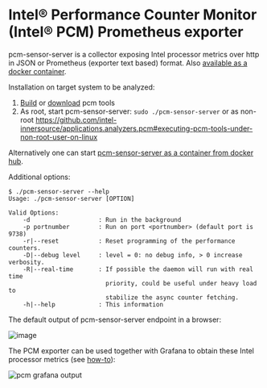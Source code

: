 # Intel&reg; Performance Counter Monitor (Intel&reg; PCM) Prometheus exporter


pcm-sensor-server is a collector exposing Intel processor metrics over http in JSON or Prometheus (exporter text based) format. Also [available as a docker container](DOCKER_README.md).

Installation on target system to be analyzed:
1.  [Build](https://github.com/opcm/pcm#building-pcm-tools) or [download](https://github.com/opcm/pcm#downloading-pre-compiled-pcm-tools) pcm tools
2.  As root, start pcm-sensor-server: `sudo ./pcm-sensor-server` or as non-root https://github.com/intel-innersource/applications.analyzers.pcm#executing-pcm-tools-under-non-root-user-on-linux 

Alternatively one can start [pcm-sensor-server as a container from docker hub](DOCKER_README.md).

Additional options:

```
$ ./pcm-sensor-server --help
Usage: ./pcm-sensor-server [OPTION]

Valid Options:
    -d                   : Run in the background
    -p portnumber        : Run on port <portnumber> (default port is 9738)
    -r|--reset           : Reset programming of the performance counters.
    -D|--debug level     : level = 0: no debug info, > 0 increase verbosity.
    -R|--real-time       : If possible the daemon will run with real time
                           priority, could be useful under heavy load to
                           stabilize the async counter fetching.
    -h|--help            : This information
```

The default output of pcm-sensor-server endpoint in a browser:

![image](https://user-images.githubusercontent.com/25432609/226344012-8783e154-998e-48a7-a2ca-f2c42af9c843.png)


The PCM exporter can be used together with Grafana to obtain these Intel processor metrics (see [how-to](../scripts/grafana/README.md)):

![pcm grafana output](https://raw.githubusercontent.com/wiki/opcm/pcm/pcm-dashboard-full.png)
